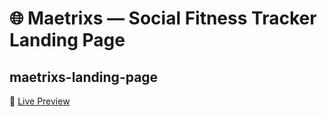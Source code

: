 # 🌐 Maetrixs — Social Fitness Tracker Landing Page

## maetrixs-landing-page
🚀 [Live Preview](https://google.com)  
